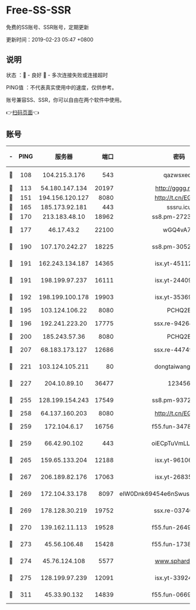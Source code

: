 # Free-SS-SSR

免费的SS账号、SSR账号，定期更新

更新时间：2019-02-23 05:47 +0800

## 说明

状态     ：🙂 - 良好 🙁 - 多次连接失败或连接超时

PING值   ：不代表真实使用中的速度，仅供参考。

账号兼容SS、SSR，你可以自由在两个软件中使用。

👉[扫码页面](https://liesauer.github.io/free-ss-ssr.github.io/)👈

## 账号

|-|PING|服务器|端口|密码|加密方式|区域|
|:----:|:----:|:-----:|-----:|:----:|:----:|:----:|
|🙂|108|104.215.3.176|543|qazwsxedc|aes-256-gcm|JP|
|🙂|113|54.180.147.134|20197|http://gggg.rocks|chacha20|KR|
|🙂|151|194.156.120.127|8080|http://t.cn/EGJIyrl|rc4-md5|RU|
|🙂|165|185.173.92.181|443|sssru.icu|rc4-md5|RU|
|🙂|170|213.183.48.10|18962|ss8.pm-27236881|rc4-md5|RU|
|🙂|177|46.17.43.2|22100|wGQ4vA7D|aes-256-gcm|RU|
|🙂|190|107.170.242.27|18225|ss8.pm-30525832|aes-256-cfb|US|
|🙂|191|162.243.134.187|14365|isx.yt-45112084|aes-256-cfb|US|
|🙂|191|198.199.97.237|16111|isx.yt-24409459|aes-256-cfb|US|
|🙂|192|198.199.100.178|19903|isx.yt-35369856|aes-256-cfb|US|
|🙂|195|103.124.106.22|8080|PCHQ2E|rc4-md5|US|
|🙂|196|192.241.223.20|17775|ssx.re-94264903|aes-256-cfb|US|
|🙂|200|185.243.57.36|8080|PCHQ2E|rc4-md5|US|
|🙂|207|68.183.173.127|12686|ssx.re-44749299|aes-256-cfb|US|
|🙂|221|103.124.105.211|80|dongtaiwang.com|aes-256-cfb|US|
|🙂|227|204.10.89.10|36477|123456|aes-256-cfb|US|
|🙂|255|128.199.154.243|17549|ss8.pm-93722543|aes-256-cfb|SG|
|🙂|258|64.137.160.203|8080|http://t.cn/EGJIyrl|rc4-md5|CA|
|🙂|259|172.104.6.17|16756|f55.fun-34782964|aes-256-cfb|US|
|🙂|259|66.42.90.102|443|oiECpTuVmLLxk4Ts|aes-256-cfb|US|
|🙂|265|159.65.133.204|12188|isx.yt-96106830|aes-256-cfb|SG|
|🙂|267|206.189.82.176|17063|isx.yt-26835607|aes-256-cfb|SG|
|🙂|269|172.104.33.178|8097|eIW0Dnk69454e6nSwuspv9DmS201tQ0D|aes-256-cfb|SG|
|🙂|269|178.128.30.219|19752|ssx.re-03740090|aes-256-cfb|SG|
|🙂|270|139.162.11.113|19528|f55.fun-26491183|aes-256-cfb|SG|
|🙂|273|45.56.106.48|15428|f55.fun-17381628|aes-256-cfb|US|
|🙂|274|45.76.124.108|5577|www.sphard.com|aes-256-cfb|AU|
|🙂|275|128.199.97.239|12091|isx.yt-33924211|aes-256-cfb|SG|
|🙂|311|45.33.90.132|14839|f55.fun-06699506|aes-256-cfb|US|
